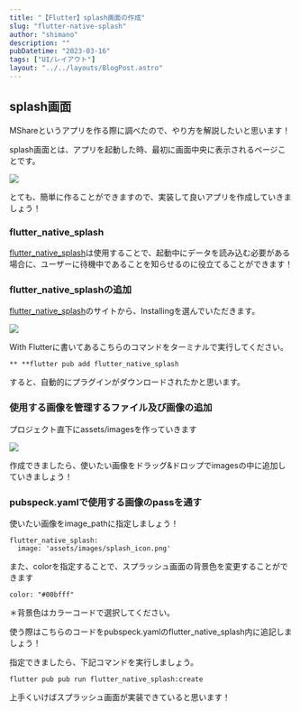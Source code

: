 ```yaml
---
title: "【Flutter】splash画面の作成"
slug: "flutter-native-splash"
author: "shimano"
description: ""
pubDatetime: "2023-03-16"
tags: ["UI/レイアウト"]
layout: "../../layouts/BlogPost.astro"
---
```


## splash画面

MShareというアプリを作る際に調べたので、やり方を解説したいと思います！

splash画面とは、アプリを起動した時、最初に画面中央に表示されるページことです。

![](https://blog.flutteruniv.com/wp-content/uploads/2023/03/IMG_4915-473x1024.png)

とても、簡単に作ることができますので、実装して良いアプリを作成していきましょう！

### flutter_native_splash

[flutter_native_splash](https://pub.dev/packages/flutter_native_splash)は使用することで、起動中にデータを読み込む必要がある場合に、ユーザーに待機中であることを知らせるのに役立てることができます！

### flutter_native_splashの追加

[flutter_native_splash](https://pub.dev/packages/flutter_native_splash)のサイトから、Installingを選んでいただきます。

![](https://blog.flutteruniv.com/wp-content/uploads/2023/03/スクリーンショット-2023-03-17-1.01.20-1024x598.png)

With Flutterに書いてあるこちらのコマンドをターミナルで実行してください。

```
** **flutter pub add flutter_native_splash
```

すると、自動的にプラグインがダウンロードされたかと思います。

### 使用する画像を管理するファイル及び画像の追加

プロジェクト直下にassets/imagesを作っていきます

![](https://blog.flutteruniv.com/wp-content/uploads/2023/03/スクリーンショット-2023-03-15-17.30.04.png)

作成できましたら、使いたい画像をドラッグ&ドロップでimagesの中に追加していきましょう！

### pubspeck.yamlで使用する画像のpassを通す

使いたい画像をimage_pathに指定しましょう！

```
flutter_native_splash:
  image: 'assets/images/splash_icon.png'
```

また、colorを指定することで、スプラッシュ画面の背景色を変更することができます

```
color: "#00bfff"
```

＊背景色はカラーコードで選択してください。

使う際はこちらのコードをpubspeck.yamlのflutter_native_splash内に追記しましょう！

指定できましたら、下記コマンドを実行しましょう。

```
flutter pub pub run flutter_native_splash:create
```

上手くいけばスプラッシュ画面が実装できていると思います！
